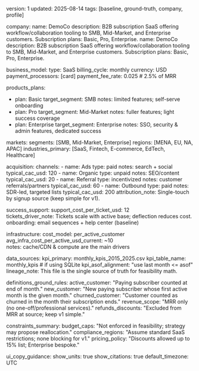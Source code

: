 version: 1
updated: 2025-08-14
tags: [baseline, ground-truth, company, profile]

company:
  name: DemoCo 
  description: 
    B2B subscription SaaS offering workflow/collaboration tooling to SMB, Mid-Market,
    and Enterprise customers. Subscription plans: Basic, Pro, Enterprise.
    name: DemoCo description: B2B subscription SaaS offering workflow/collaboration tooling to SMB, Mid-Market, and Enterprise customers. Subscription plans: Basic, Pro, Enterprise.

business_model:
  type: SaaS
  billing_cycle: monthly
  currency: USD
  payment_processors: [card]
  payment_fee_rate: 0.025   # 2.5% of MRR

products_plans:
  - plan: Basic
    target_segment: SMB
    notes: limited features; self-serve onboarding
  - plan: Pro
    target_segment: Mid-Market
    notes: fuller features; light success coverage
  - plan: Enterprise
    target_segment: Enterprise
    notes: SSO, security & admin features, dedicated success

markets:
  segments: [SMB, Mid-Market, Enterprise]
  regions: [MENA, EU, NA, APAC]
  industries_primary: [SaaS, Fintech, E-commerce, EdTech, Healthcare]

acquisition:
  channels:
    - name: Ads
      type: paid
      notes: search + social
      typical_cac_usd: 120
    - name: Organic
      type: unpaid
      notes: SEO/content
      typical_cac_usd: 20
    - name: Referral
      type: incentivized
      notes: customer referrals/partners
      typical_cac_usd: 60
    - name: Outbound
      type: paid
      notes: SDR-led, targeted lists
      typical_cac_usd: 200
  attribution_note: Single-touch by signup source (keep simple for v1).

success_support:
  support_cost_per_ticket_usd: 12      
  tickets_driver_note: Tickets scale with active base; deflection reduces cost.
  onboarding: email sequences + help center (baseline)

infrastructure:
  cost_model: per_active_customer
  avg_infra_cost_per_active_usd_current: ~10   
  notes: cache/CDN & compute are the main drivers

data_sources:
  kpi_primary: monthly_kpis_2015_2025.csv
  kpi_table_name: monthly_kpis         # if using SQLite
  kpi_asof_alignment: "use last month <= asof"
  lineage_note: This file is the single source of truth for feasibility math.

definitions_ground_rules:
  active_customer: "Paying subscriber counted at end of month."
  new_customer: "New paying subscriber whose first active month is the given month."
  churned_customer: "Customer counted as churned in the month their subscription ends."
  revenue_scope: "MRR only (no one-off/professional services)."
  refunds_discounts: "Excluded from MRR at source; keep v1 simple."

constraints_summary:
  budget_caps: "Not enforced in feasibility; strategy may propose reallocation."
  compliance_regions: "Assume standard SaaS restrictions; none blocking for v1."
  pricing_policy: "Discounts allowed up to 15% list; Enterprise bespoke."

ui_copy_guidance:
  show_units: true
  show_citations: true
  default_timezone: UTC
